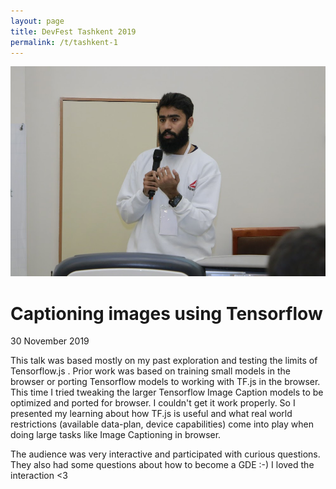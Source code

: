 ```yaml
---
layout: page
title: DevFest Tashkent 2019
permalink: /t/tashkent-1
---
```

![Me talking](./tashkent-1.JPG)
# Captioning images using Tensorflow
30 November 2019

This talk was based mostly on my past exploration and testing the limits of Tensorflow.js . Prior work was based on training small models in the browser or porting Tensorflow models to working with TF.js in the browser. This time I tried tweaking the larger Tensorflow Image Caption models to be optimized and ported for browser. I couldn't get it work properly. So I presented my learning about how TF.js is useful and what real world restrictions (available data-plan, device capabilities) come into play when doing large tasks like Image Captioning in browser.

The audience was very interactive and participated with curious questions. They also had some questions about how to become a GDE :-) I loved the interaction <3 
